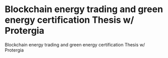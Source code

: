 
# Blockchain energy trading and green energy certification Thesis w/ Protergia

Blockchain energy trading and green energy certification Thesis w/ Protergia
